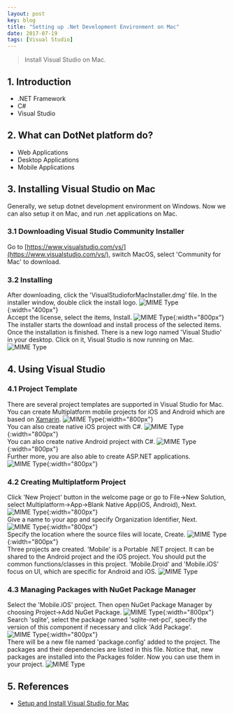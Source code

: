 ```yaml
---
layout: post
key: blog
title: "Setting up .Net Development Environment on Mac"
date: 2017-07-19
tags: [Visual Studio]
---
```


> Install Visual Studio on Mac.

## 1. Introduction
* .NET Framework
* C#
* Visual Studio

## 2. What can DotNet platform do?
* Web Applications
* Desktop Applications
* Mobile Applications

## 3. Installing Visual Studio on Mac
Generally, we setup dotnet development environment on Windows. Now we can also setup it on Mac, and run .net applications on Mac.
### 3.1 Downloading Visual Studio Community Installer
Go to [https://www.visualstudio.com/vs/](https://www.visualstudio.com/vs/), switch MacOS, select 'Community for Mac' to download.
### 3.2 Installing
After downloading, click the 'VisualStudioforMacInstaller.dmg' file. In the installer window, double click the install logo.
![MIME Type](/public/pics/2017-07-19/install_vs.png){:width="400px"}  
Accept the license, select the items, Install.
![MIME Type](/public/pics/2017-07-19/install_components.png){:width="800px"}  
The installer starts the download and install process of the selected items. Once the installation is finished. There is a new logo named 'Visual Studio' in your desktop. Click on it, Visual Studio is now running on Mac.
![MIME Type](/public/pics/2017-07-19/visualstudio_workspace.png)

## 4. Using Visual Studio
### 4.1 Project Template
There are several project templates are supported in Visual Studio for Mac.  
You can create Multiplatform mobile projects for iOS and Android which are based on [Xamarin](https://www.xamarin.com/).
![MIME Type](/public/pics/2017-07-19/project_multiplatform.png){:width="800px"}  
You can also create native iOS project with C#.
![MIME Type](/public/pics/2017-07-19/project_ios.png){:width="800px"}  
You can also create native Android project with C#.
![MIME Type](/public/pics/2017-07-19/project_android.png){:width="800px"}  
Further more, you are also able to create ASP.NET applications.
![MIME Type](/public/pics/2017-07-19/project_aspnet.png){:width="800px"}  
### 4.2 Creating Multiplatform Project
Click 'New Project' button in the welcome page or go to File->New Solution, select Multiplatform->App->Blank Native App(iOS, Android), Next.
![MIME Type](/public/pics/2017-07-19/newproject_native.png){:width="800px"}  
Give a name to your app and specify Organization Identifier, Next.
![MIME Type](/public/pics/2017-07-19/newproject_appname.png){:width="800px"}  
Specify the location where the source files will locate, Create.
![MIME Type](/public/pics/2017-07-19/newproject_location.png){:width="800px"}  
Three projects are created. 'Mobile' is a Portable .NET project. It can be shared to the Android project and the iOS project. You should put the common functions/classes in this project. 'Mobile.Droid' and 'Mobile.iOS' focus on UI, which are specific for Android and iOS.
![MIME Type](/public/pics/2017-07-19/newproject_finish.png)
### 4.3 Managing Packages with NuGet Package Manager
Select the 'Mobile.iOS' project. Then open NuGet Package Manager by choosing Project->Add NuGet Package.
![MIME Type](/public/pics/2017-07-19/package_add.png){:width="800px"}  
Search 'sqlite', select the package named 'sqlite-net-pcl', specify the version of this component if necessary and click 'Add Package'.
![MIME Type](/public/pics/2017-07-19/package_sqlite.png){:width="800px"}  
There will be a new file named 'package.config' added to the project. The packages and their dependencies are listed in this file. Notice that, new packages are installed into the Packages folder. Now you can use them in your project.
![MIME Type](/public/pics/2017-07-19/package_config.png)

## 5. References
* [Setup and Install Visual Studio for Mac](https://docs.microsoft.com/en-us/visualstudio/mac/installation)
